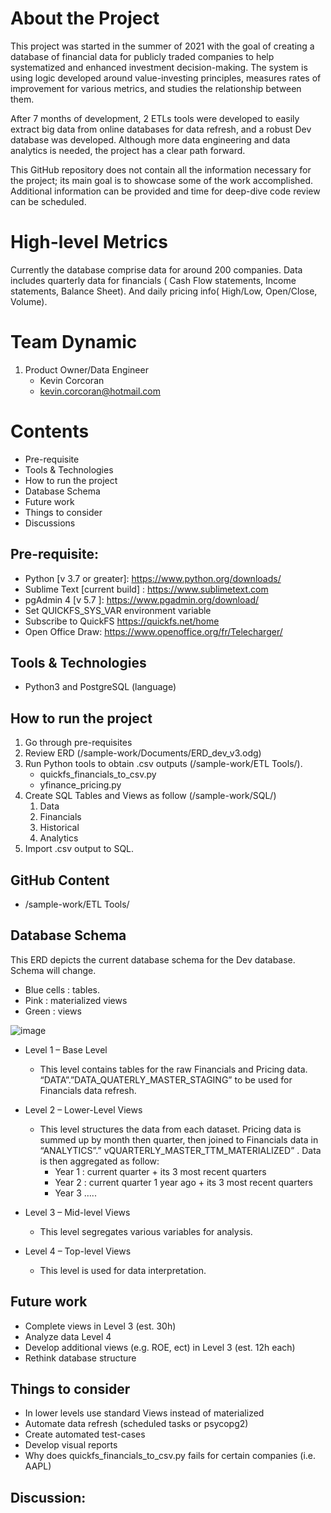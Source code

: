 # About the Project

This project was started in the summer of 2021 with the goal of creating a database of financial data for publicly traded companies to help systematized and enhanced investment decision-making. The system is using logic developed around value-investing principles, measures rates of improvement for various metrics, and studies the relationship between them. 

After 7 months of development, 2 ETLs tools were developed to easily extract big data from online databases for data refresh, and a robust Dev database was developed. Although more data engineering and data analytics is needed, the project has a clear path forward. 

This GitHub repository does not contain all the information necessary for the project; its main goal is to showcase some of the work accomplished. Additional  information can be provided and time for deep-dive code review can be scheduled.

# High-level Metrics

Currently the database comprise data for around 200 companies. Data includes quarterly data for financials ( Cash Flow statements, Income statements, Balance Sheet). And daily pricing info( High/Low, Open/Close, Volume).

# Team Dynamic

1. Product Owner/Data Engineer
   - Kevin Corcoran
   - kevin.corcoran@hotmail.com

# Contents

- Pre-requisite
-	Tools & Technologies
-	How to run the project
-	Database Schema
-	Future work
-	Things to consider
-	Discussions

## Pre-requisite:

-	Python [v 3.7 or greater]: https://www.python.org/downloads/
-	Sublime Text [current build] : https://www.sublimetext.com
-	pgAdmin 4 [v 5.7 ]: https://www.pgadmin.org/download/
-	Set QUICKFS_SYS_VAR environment variable
-	Subscribe to QuickFS https://quickfs.net/home
-	Open Office Draw: https://www.openoffice.org/fr/Telecharger/

## Tools & Technologies

-	Python3 and PostgreSQL (language)

## How to run the project

1.	Go through pre-requisites
2.	Review ERD (/sample-work/Documents/ERD_dev_v3.odg)
3.	Run Python tools to obtain .csv outputs (/sample-work/ETL Tools/).
    -	quickfs_financials_to_csv.py
    -	yfinance_pricing.py
4.	Create SQL Tables and Views as follow (/sample-work/SQL/)
    1. Data
    2. Financials
    3. Historical
    4. Analytics
6.	Import .csv output to SQL.

## GitHub Content

- /sample-work/ETL Tools/

## Database Schema

This ERD depicts the current database schema for the Dev database. Schema will change. 
- Blue cells : tables.
- Pink : materialized views
- Green : views

![image](https://i.postimg.cc/hPNGgY47/ERD-dev-v3.png)

-	Level 1 – Base Level
    - This level contains tables for the raw Financials and Pricing data. “DATA”.”DATA_QUATERLY_MASTER_STAGING” to be used for Financials data refresh. 
  
-	Level 2 – Lower-Level Views
    - This level structures the data from each dataset. Pricing data is summed up by month then quarter, then joined to Financials data in “ANALYTICS”.”        vQUARTERLY_MASTER_TTM_MATERIALIZED” . Data is then aggregated as follow:
      - Year 1 : current quarter + its 3 most recent quarters
      -	Year 2 : current quarter 1 year ago + its 3 most recent quarters
      -	Year 3 …..
    
-	Level 3 – Mid-level Views
    - This level segregates various variables for analysis.

-	Level 4 – Top-level Views
    - This level is used for data interpretation.

## Future work

-	Complete views in Level 3 (est. 30h)
-	Analyze data Level 4
-	Develop additional views (e.g. ROE, ect) in Level 3 (est. 12h each)
-	Rethink database structure

## Things to consider

-	In lower levels use standard Views instead of materialized
-	Automate data refresh (scheduled tasks or psycopg2)
-	Create automated test-cases 
-	Develop visual reports
-	Why does quickfs_financials_to_csv.py fails for certain companies (i.e. AAPL)

## Discussion:
